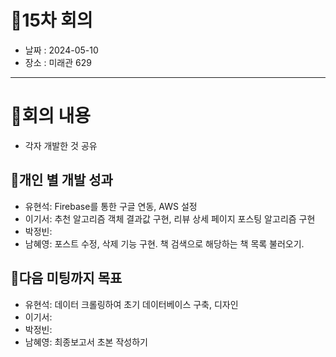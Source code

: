 # 📍15차 회의
  + 날짜 : 2024-05-10
  + 장소 : 미래관 629

---

# 📍회의 내용
+ 각자 개발한 것 공유

## 📍개인 별 개발 성과 
+ 유현석: Firebase를 통한 구글 연동, AWS 설정
+ 이기서: 추천 알고리즘 객체 결과값 구현, 리뷰 상세 페이지 포스팅 알고리즘 구현
+ 박정빈: 
+ 남혜영: 포스트 수정, 삭제 기능 구현. 책 검색으로 해당하는 책 목록 불러오기.

## 📍다음 미팅까지 목표
+ 유현석: 데이터 크롤링하여 초기 데이터베이스 구축, 디자인
+ 이기서: 
+ 박정빈:
+ 남혜영: 최종보고서 초본 작성하기

